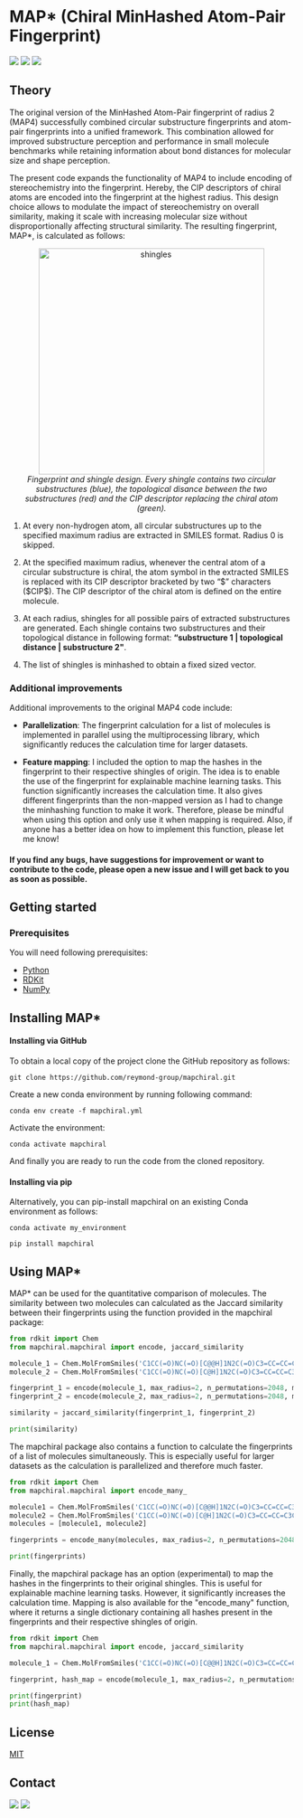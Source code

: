 # **MAP*** (Chiral MinHashed Atom-Pair Fingerprint)

<img src="https://img.shields.io/pypi/v/mapchiral?color=success&label=Version&style=flat-square"/> <img src="https://img.shields.io/badge/Python-3.10-blue?style=flat-square"/> <img src="https://img.shields.io/badge/License-MIT-yellow?style=flat-square"/>

## Theory

The original version of the MinHashed Atom-Pair fingerprint of radius 2 (MAP4) successfully combined circular substructure fingerprints and atom-pair fingerprints into a unified framework. This combination allowed for improved substructure perception and performance in small molecule benchmarks while retaining information about bond distances for molecular size and shape perception.

The present code expands the functionality of MAP4 to include encoding of stereochemistry into the fingerprint. Hereby, the CIP descriptors of chiral atoms are encoded into the fingerprint at the highest radius. This design choice allows to modulate the impact of stereochemistry on overall similarity, making it scale with increasing molecular size without disproportionally affecting structural similarity. The resulting fingerprint, MAP*, is calculated as follows:

<p align="center">
    <img src="readme_figures/shingle.png" alt="shingles" width="400"/>
    <br>
    <em>Fingerprint and shingle design. Every shingle contains two circular substructures (blue), the topological disance between the two substructures (red) and the CIP descriptor replacing the chiral atom (green). </em>
</p>


1. At every non-hydrogen atom, all circular substructures up to the specified maximum radius are extracted in SMILES format. Radius 0 is skipped.

2. At the specified maximum radius, whenever the central atom of a circular substructure is chiral, the atom symbol in the extracted SMILES is replaced with its CIP descriptor bracketed by two “\$” characters (\$CIP\$). The CIP descriptor of the chiral atom is defined on the entire molecule.

3. At each radius, shingles for all possible pairs of extracted substructures are generated. Each shingle contains two substructures and their topological distance in following format: **“substructure 1 | topological distance | substructure 2"**.

4. The list of shingles is minhashed to obtain a fixed sized vector. 

### Additional improvements 

Additional improvements to the original MAP4 code include: 

* **Parallelization**: The fingerprint calculation for a list of molecules is implemented in parallel using the multiprocessing library, which significantly reduces the calculation time for larger datasets. 

* **Feature mapping**: I included the option to map the hashes in the fingerprint to their respective shingles of origin. The idea is to enable the use of the fingerprint for explainable machine learning tasks. This function significantly increases the calculation time. It also gives different fingerprints than the non-mapped version as I had to change the minhashing function to make it work. Therefore, please be mindful when using this option and only use it when mapping is required. Also, if anyone has a better idea on how to implement this function, please let me know!


#### If you find any bugs, have suggestions for improvement or want to contribute to the code, please open a new issue and I will get back to you as soon as possible.

## Getting started

### Prerequisites

You will need following prerequisites: 

* [Python](https://www.python.org)
* [RDKit](https://www.rdkit.org)
* [NumPy](https://numpy.org)

## Installing MAP*

#### **Installing via GitHub**

To obtain a local copy of the project clone the GitHub repository as follows:

```console
git clone https://github.com/reymond-group/mapchiral.git
```

Create a new conda environment by running following command:

```console
conda env create -f mapchiral.yml
```

Activate the environment:

```console
conda activate mapchiral
```

And finally you are ready to run the code from the cloned repository. 

#### **Installing via pip**

Alternatively, you can pip-install mapchiral on an existing Conda environment as follows:

```console
conda activate my_environment
```

```console
pip install mapchiral
```

## Using MAP*

MAP* can be used for the quantitative comparison of molecules. The similarity between two molecules can calculated as the Jaccard similarity between their fingerprints using the function provided in the mapchiral package: 

```python
from rdkit import Chem
from mapchiral.mapchiral import encode, jaccard_similarity

molecule_1 = Chem.MolFromSmiles('C1CC(=O)NC(=O)[C@@H]1N2C(=O)C3=CC=CC=C3C2=O')
molecule_2 = Chem.MolFromSmiles('C1CC(=O)NC(=O)[C@H]1N2C(=O)C3=CC=CC=C3C2=O')

fingerprint_1 = encode(molecule_1, max_radius=2, n_permutations=2048, mapping=False)
fingerprint_2 = encode(molecule_2, max_radius=2, n_permutations=2048, mapping=False)

similarity = jaccard_similarity(fingerprint_1, fingerprint_2)

print(similarity)

```

The mapchiral package also contains a function to calculate the fingerprints of a list of molecules simultaneously. This is especially useful for larger datasets as the calculation is parallelized and therefore much faster.

```python
from rdkit import Chem
from mapchiral.mapchiral import encode_many_

molecule1 = Chem.MolFromSmiles('C1CC(=O)NC(=O)[C@@H]1N2C(=O)C3=CC=CC=C3C2=O')
molecule2 = Chem.MolFromSmiles('C1CC(=O)NC(=O)[C@H]1N2C(=O)C3=CC=CC=C3C2=O')
molecules = [molecule1, molecule2]

fingerprints = encode_many(molecules, max_radius=2, n_permutations=2048, mapping=False, n_cpus=4)

print(fingerprints)
```

Finally, the mapchiral package has an option (experimental) to map the hashes in the fingerprints to their original shingles. This is useful for explainable machine learning tasks. However, it significantly increases the calculation time. Mapping is also available for the "encode_many" function, where it returns a single dictionary containing all hashes present in the fingerprints and their respective shingles of origin. 

```python
from rdkit import Chem
from mapchiral.mapchiral import encode, jaccard_similarity

molecule_1 = Chem.MolFromSmiles('C1CC(=O)NC(=O)[C@@H]1N2C(=O)C3=CC=CC=C3C2=O')

fingerprint, hash_map = encode(molecule_1, max_radius=2, n_permutations=2048, mapping=True)

print(fingerprint)
print(hash_map)
```

## License
[MIT](https://choosealicense.com/licenses/mit/)

## Contact

<img src="https://img.shields.io/twitter/follow/reymondgroup?style=social"/> 
<img src="https://img.shields.io/twitter/follow/markusorsi?style=social"/>